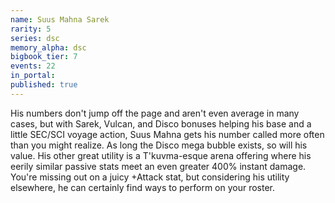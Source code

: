 ```yaml
---
name: Suus Mahna Sarek
rarity: 5
series: dsc
memory_alpha: dsc
bigbook_tier: 7
events: 22
in_portal:
published: true
---
```


His numbers don't jump off the page and aren't even average in many cases, but with Sarek, Vulcan, and Disco bonuses helping his base and a little SEC/SCI voyage action, Suus Mahna gets his number called more often than you might realize. As long the Disco mega bubble exists, so will his value. His other great utility is a T'kuvma-esque arena offering where his eerily similar passive stats meet an even greater 400% instant damage. You're missing out on a juicy +Attack stat, but considering his utility elsewhere, he can certainly find ways to perform on your roster.
